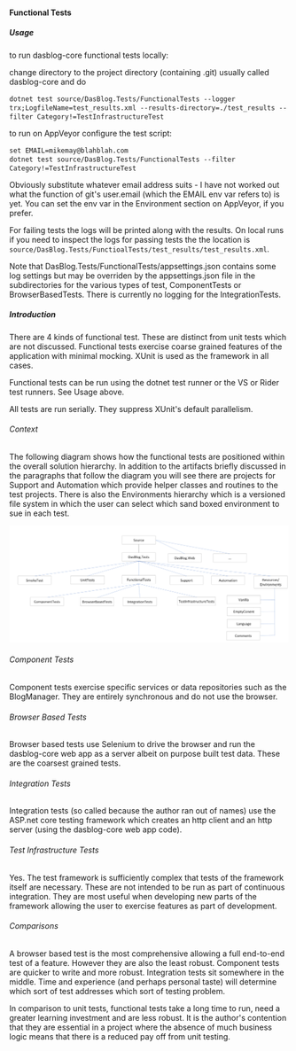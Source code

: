#### Functional Tests

##### Usage
to run dasblog-core functional tests locally:

change directory to the project directory (containing .git) usually called dasblog-core and do
```
dotnet test source/DasBlog.Tests/FunctionalTests --logger trx;LogfileName=test_results.xml --results-directory=./test_results --filter Category!=TestInfrastructureTest
``` 

to run on AppVeyor configure the test script:
```
set EMAIL=mikemay@blahblah.com
dotnet test source/DasBlog.Tests/FunctionalTests --filter Category!=TestInfrastructureTest
```
Obviously substitute whatever email address suits - I have not worked out what the function of git's 
user.email (which the EMAIL env var refers to) is yet. 
You can set the env var in the Environment section on AppVeyor, if you prefer.

For failing tests the logs will be printed along with the results.  On local runs if you need to inspect the logs for passing tests
the the location  is `source/DasBlog.Tests/FunctioalTests/test_results/test_results.xml`.

Note that DasBlog.Tests/FunctionalTests/appsettings.json contains some log settings but may be overriden by the appsettings.json file in the subdirectories for
the various types of test, ComponentTests or BrowserBasedTests.  There is currently no logging for the
IntegrationTests.

##### Introduction
There are 4 kinds of functional test.  These are distinct from unit tests which are not discussed.  Functional tests
exercise coarse grained features of the application with minimal mocking.  XUnit is used as the framework in all cases.

Functional tests can be run using the dotnet test runner or the VS or Rider test runners.  See Usage above.

All tests are run serially.  They suppress XUnit's default parallelism.

###### Context
The following diagram shows how the functional tests are positioned within the overall solution hierarchy.  In 
addition to the artifacts briefly discussed in the paragraphs that follow the diagram you will see there
are projects for Support and Automation which provide helper classes and routines to the test projects.  There
is also the Environments hierarchy which is a versioned file system in which the user can select which sand boxed
environment to sue in each test.

![Schematic](TestFileHierarchy.png)

###### Component Tests
Component tests exercise specific services or data repositories such as the BlogManager. They are entirely synchronous
and do not use the browser.


###### Browser Based Tests
Browser based tests use Selenium to drive the browser and run the dasblog-core web app as a server albeit on
purpose built test data.  These are the coarsest grained tests.


###### Integration Tests
Integration tests (so called because the author ran out of names) use the ASP.net core testing framework which creates
an http client and an http server (using the dasblog-core web app code).


###### Test Infrastructure Tests
Yes.  The test framework is sufficiently complex that tests of the framework itself are necessary.  These are not
intended to be run as part of continuous integration.  They are most useful when developing new parts of the framework
allowing the user to exercise features as part of development.


###### Comparisons
A browser based test is the most comprehensive allowing a full end-to-end test of a feature.  However they are also the
least robust.  Component tests are quicker to write and more robust.  Integration tests sit somewhere in the middle.
Time and experience (and perhaps personal taste) will determine which sort of test addresses which sort of testing
problem.

In comparison to unit tests, functional tests take a long time to run, need a greater learning investment and are less
robust.  It is the author's contention that they are essential in a project where the absence of much business logic
means that there is a reduced pay off from unit testing.